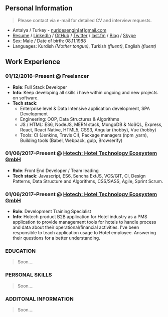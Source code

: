 ## Personal Information
> Please contact via e-mail for detailed CV and interview requests.

- Antalya / Turkey - [nuridesengin[at]gmail.com](mailto:nuridesengin[at]gmail.com)
- [Resume](https://nuri-engin.github.io/resume/) / [LinkedIn](https://www.linkedin.com/in/nurullahengin/) / [GitHub](https://github.com/nuri-engin) / [Twitter](https://twitter.com/uzakkultur) / [last.fm](https://www.last.fm/user/uzakkultur) / [Blog](http://uzakkultur.blogspot.com) / [Skype](nuridesengin) 
- Sex: Male / Date of birth: 08.11.1988
- Languages: Kurdish _(Mother tongue)_, Turkish _(fluent)_, English _(fluent)_

## Work Experience
### 01/12/2016–Present @ Freelancer
- **Role**: Full Stack Developer
- **Info**: Keep developing all skills i have within ongoing and new projects on software.
- **Tech stack**: 
    - Enterprise level & Data Intensive application development, SPA Development  
    - Engineering: OOP, Data Structures & Algorithms
    - JS / HTML: ES6, NodeJS, MERN stack, MongoDB & NoSQL, Express, React, React Native, HTML5, CSS3, Angular (hobby), Vue (hobby)  
    - Tools: CI (Jenkins, Travis CI), Package managers (npm ,yarn), Building tools (Babel, Webpack, gulp, Browserify) 


### 01/06/2017–Present @ [Hotech: Hotel Technology Ecosystem GmbH](https://www.hotech.com.tr/)
- **Role**: Front End Developer / Team leading
- **Tech stack**: Javascript, ES6, Sencha ExtJS, VCS/GIT, CI, Design Patterns, Data Structure and Algorithms, CSS/SASS, Agile, Sprint Scrum.

### 01/06/2017–Present @ [Hotech: Hotel Technology Ecosystem GmbH](https://www.hotech.com.tr/)
- **Role**: Development Training Specialist
- **Info**: Hotech product B2B application for Hotel industry as a PMS application to provide management tools for hotels to handle process and data about their operational/financial activities. I've been responsible to teach application usage to Hotel employee. Answering their questions for a better understanding.

### EDUCATION
> Soon....

### PERSONAL SKILLS
> Soon....

### ADDITONAL INFORMATION
> Soon....

